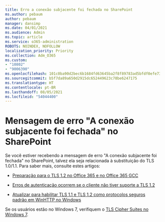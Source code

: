 ```yaml
---
title: Erro a conexão subjacente foi fechada no SharePoint
ms.author: pebaum
author: pebaum
manager: dansimp
ms.date: 04/01/2021
ms.audience: Admin
ms.topic: article
ms.service: o365-administration
ROBOTS: NOINDEX, NOFOLLOW
localization_priority: Priority
ms.collection: Adm_O365
ms.custom:
- "10802"
- "9006390"
ms.openlocfilehash: 101c0ba90d2bec6b1684fd63645ba2f8f89783ad5bfdf0efe739d31dfd951f66
ms.sourcegitcommit: b5f7da89a650d2915dc652449623c78be6247175
ms.translationtype: HT
ms.contentlocale: pt-BR
ms.lasthandoff: 08/05/2021
ms.locfileid: "54044400"
---
```

# <a name="the-underlying-connection-was-closed-error-in-sharepoint"></a>Mensagem de erro "A conexão subjacente foi fechada" no SharePoint

Se você estiver recebendo a mensagem de erro "A conexão subjacente foi fechada" no SharePoint, talvez ela seja relacionada à substituição do TLS 1.0/1.1. Para saber mais, consulte estes artigos:

- [Preparação para o TLS 1.2 no Office 365 e no Office 365 GCC](/microsoft-365/compliance/prepare-tls-1.2-in-office-365)

- [Erros de autenticação ocorrem se o cliente não tiver suporte a TLS 1.2](https://review.docs.microsoft.com/sharepoint/troubleshoot/administration/authentication-errors-tls12-support)

- [Atualizar para habilitar TLS 1.1 e TLS 1.2 como protocolos seguros padrão em WinHTTP no Windows](https://support.microsoft.com/topic/update-to-enable-tls-1-1-and-tls-1-2-as-default-secure-protocols-in-winhttp-in-windows-c4bd73d2-31d7-761e-0178-11268bb10392)

Se os usuários estão no Windows 7, verifiquem o [TLS Cipher Suites no Windows 7](/windows/win32/secauthn/tls-cipher-suites-in-windows-7).
